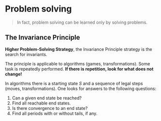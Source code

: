 # Problem solving

> In fact, problem solving can be learned only by solving problems.

## The Invariance Principle

**Higher Problem-Solving Strategy**, the Invariance Principle strategy is the search for invariants.

The principle is applicable to algorithms (games, transformations). Some task is repeatedly performed. **If there is repetition, look for what does not change!**

In algorithms there is a starting state _S_ and a sequence of legal steps (moves, transformations). One looks for answers to the following questions:

1. Can a given end state be reached?
2. Find all reachable end states.
3. Is there convergence to an end state?
4. Find all periods with or without tails, if any.
